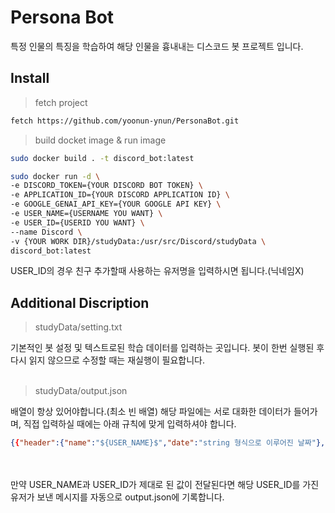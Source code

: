 Persona Bot
=
특정 인물의 특징을 학습하여 해당 인물을 흉내내는 디스코드 봇 프로젝트 입니다.


Install
-
> fetch project

```sh
fetch https://github.com/yoonun-ynun/PersonaBot.git
```
> build docket image & run image
```sh
sudo docker build . -t discord_bot:latest
```

```sh
sudo docker run -d \
-e DISCORD_TOKEN={YOUR DISCORD BOT TOKEN} \
-e APPLICATION_ID={YOUR DISCORD APPLICATION ID} \
-e GOOGLE_GENAI_API_KEY={YOUR GOOGLE API KEY} \
-e USER_NAME={USERNAME YOU WANT} \
-e USER_ID={USERID YOU WANT} \
--name Discord \
-v {YOUR WORK DIR}/studyData:/usr/src/Discord/studyData \
discord_bot:latest
```
USER_ID의 경우 친구 추가할때 사용하는 유저명을 입력하시면 됩니다.(닉네임X)

Additional Discription
-
> studyData/setting.txt

기본적인 봇 설정 및 텍스트로된 학습 데이터를 입력하는 곳입니다. 봇이 한번 실행된 후 다시 읽지 않으므로 수정할 때는 재실행이 필요합니다.
<br>
<br>
> studyData/output.json

배열이 항상 있어야합니다.(최소 빈 배열) 해당 파일에는 서로 대화한 데이터가 들어가며, 직접 입력하실 때에는 아래 규칙에 맞게 입력하셔야 합니다.<br>
```json
{{"header":{"name":"${USER_NAME}$","date":"string 형식으로 이루어진 날짜"}, "data": "채팅 기록"}
```
<br>
<br>
만약 USER_NAME과 USER_ID가 제대로 된 값이 전달된다면 해당 USER_ID를 가진 유저가 보낸 메시지를 자동으로 output.json에 기록합니다.